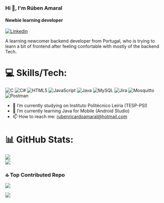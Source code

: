 ### Hi 👋, I'm Rúben Amaral
#### Newbie learning developer
[![Linkedin](https://img.shields.io/badge/-LinkedIn-blue?style=flat&logo=Linkedin&logoColor=white)]([https://www.linkedin.com/in/murillo-comino-6124ab49/](https://www.linkedin.com/in/rr-amaral27/))


A learning newcomer backend developer from Portugal, who is trying to learn a bit of frontend after feeling confortable with mostly of the backend Tech.

# 💻 Skills/Tech:
![C](https://img.shields.io/badge/c-%2300599C.svg?style=for-the-badge&logo=c&logoColor=white) ![C#](https://img.shields.io/badge/c%23-%23239120.svg?style=for-the-badge&logo=csharp&logoColor=white) ![HTML5](https://img.shields.io/badge/html5-%23E34F26.svg?style=for-the-badge&logo=html5&logoColor=white) ![JavaScript](https://img.shields.io/badge/javascript-%23323330.svg?style=for-the-badge&logo=javascript&logoColor=%23F7DF1E) ![Java](https://img.shields.io/badge/java-%23ED8B00.svg?style=for-the-badge&logo=openjdk&logoColor=white) ![MySQL](https://img.shields.io/badge/mysql-%2300000f.svg?style=for-the-badge&logo=mysql&logoColor=white) ![Jira](https://img.shields.io/badge/jira-%230A0FFF.svg?style=for-the-badge&logo=jira&logoColor=white) ![Mosquitto](https://img.shields.io/badge/mosquitto-%233C5280.svg?style=for-the-badge&logo=eclipsemosquitto&logoColor=white) ![Postman](https://img.shields.io/badge/Postman-FF6C37?style=for-the-badge&logo=postman&logoColor=white)

- 🔭 I’m currently studying on Instituto Politécnico Leiria (TESP-PSI) 
- 🌱 I’m currently learning Java for Mobile (Android Studio)
- 📫 How to reach me: rubenricardoamaral@hotmail.com 


# 📊 GitHub Stats:
![](https://github-readme-stats.vercel.app/api?username=Rubenzitoh21&theme=dark&hide_border=false&include_all_commits=false&count_private=false)<br/>
![](https://github-readme-streak-stats.herokuapp.com/?user=Rubenzitoh21&theme=dark&hide_border=false)<br/>

### 🔝 Top Contributed Repo
![](https://github-contributor-stats.vercel.app/api?username=Rubenzitoh21&limit=5&theme=dark&combine_all_yearly_contributions=true)

[![](https://visitcount.itsvg.in/api?id=Rubenzitoh21&icon=0&color=0)](https://visitcount.itsvg.in)
